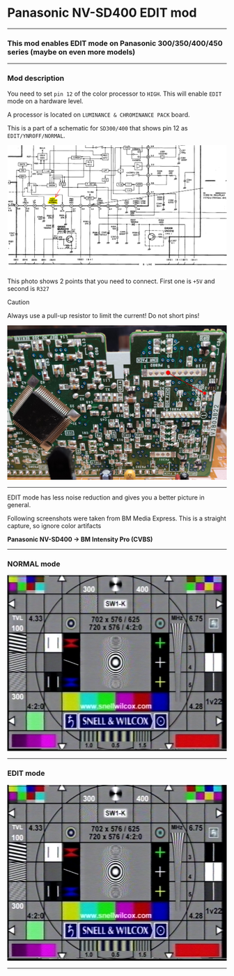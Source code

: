 # Panasonic NV-SD400 EDIT mod

<hr>

### This mod enables EDIT mode on Panasonic 300/350/400/450 series (maybe on even more models)

<hr>

### Mod description

You need to set `pin 12` of the color processor to `HIGH`. This will enable `EDIT` mode on a hardware level.

A processor is located on `LUMINANCE & CHROMINANCE PACK` board.

This is a part of a schematic for `SD300/400` that shows pin 12 as `EDIT/YNROFF/NORMAL`.

![sch.PNG](sch.PNG)

This photo shows 2 points that you need to connect. First one is `+5V` and second is `R327`

> [!CAUTION]
> Always use a pull-up resistor to limit the current! Do not short pins!

![pcb_photo.jpg](pcb_photo.jpg)

<hr>

EDIT mode has less noise reduction and gives you a better picture in general. 

Following screenshots were taken from BM Media Express. This is a straight capture, so ignore color artifacts

**Panasonic NV-SD400 -> BM Intensity Pro (CVBS)**

<hr>

### NORMAL mode

![NORMAL.png](NORMAL.png)

<hr>

### EDIT mode

![EDIT.png](EDIT.png)

<hr>

